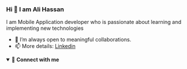 ### Hi 👋 I am Ali Hassan 


I am Mobile Application developer who is passionate about learning and implementing new technologies

- 👯 I’m always open to meaningful collaborations.
- 📫 More details: [Linkedin](https://www.linkedin.com/in/hasandev/)

<details open>
<summary>🤝 <b>Connect with me</b></summary>


